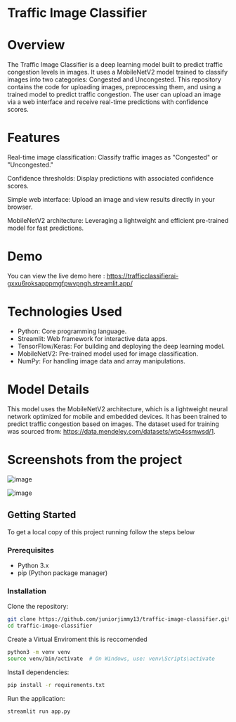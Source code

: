 # **Traffic Image Classifier**

# Overview
The Traffic Image Classifier is a deep learning model built to predict traffic congestion levels in images. It uses a MobileNetV2 model trained to classify images into two categories: Congested and Uncongested.
This repository contains the code for uploading images, preprocessing them, and using a trained model to predict traffic congestion. The user can upload an image via a web interface and receive real-time predictions with confidence scores.

# Features
Real-time image classification: Classify traffic images as "Congested" or "Uncongested."

Confidence thresholds: Display predictions with associated confidence scores.

Simple web interface: Upload an image and view results directly in your browser.

MobileNetV2 architecture: Leveraging a lightweight and efficient pre-trained model for fast predictions.

# Demo
You can view the live demo here : https://trafficclassifierai-gxxu6roksapppmgfpwvpngh.streamlit.app/

# Technologies Used
* Python: Core programming language.
* Streamlit: Web framework for interactive data apps.
* TensorFlow/Keras: For building and deploying the deep learning model.
* MobileNetV2: Pre-trained model used for image classification.
* NumPy: For handling image data and array manipulations.

# Model Details
This model uses the MobileNetV2 architecture, which is a lightweight neural network optimized for mobile and embedded devices. It has been trained to predict traffic congestion based on images. The dataset used for training was sourced from: https://data.mendeley.com/datasets/wtp4ssmwsd/1.

# Screenshots from the project
![image](https://github.com/user-attachments/assets/516a1ac9-365a-4ec4-9428-deda71793555)

![image](https://github.com/user-attachments/assets/fa418033-a5d8-4cbe-9e89-67789c53b045)

## Getting Started 

To get a local copy of this project running follow the steps below

### Prerequisites
- Python 3.x
- pip (Python package manager)

### Installation

Clone the repository:
```bash
git clone https://github.com/juniorjimmy13/traffic-image-classifier.git
cd traffic-image-classifier
```
Create a Virtual Enviroment this is reccomended
```bash
python3 -m venv venv
source venv/bin/activate  # On Windows, use: venv\Scripts\activate
```
Install dependencies:
```bash
pip install -r requirements.txt
```
Run the application:
```bash
streamlit run app.py
```


